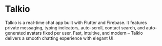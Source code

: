 # Talkio
Talkio is a real-time chat app built with Flutter and Firebase. It features private messaging, typing indicators, auto-scroll, contact search, and auto-generated avatars fixed per user. Fast, intuitive, and modern – Talkio delivers a smooth chatting experience with elegant UI.

